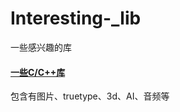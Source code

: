 # Interesting-_lib
一些感兴趣的库

#### [一些C/C++库](https://github.com/nothings/single_file_libs)
  包含有图片、truetype、3d、AI、音频等
